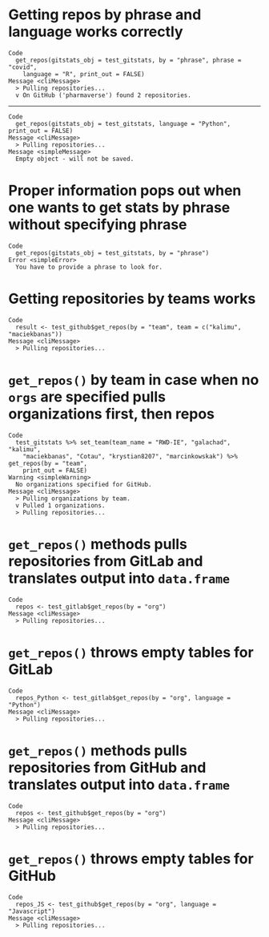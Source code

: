 # Getting repos by phrase and language works correctly

    Code
      get_repos(gitstats_obj = test_gitstats, by = "phrase", phrase = "covid",
        language = "R", print_out = FALSE)
    Message <cliMessage>
      > Pulling repositories...
      v On GitHub ('pharmaverse') found 2 repositories.

---

    Code
      get_repos(gitstats_obj = test_gitstats, language = "Python", print_out = FALSE)
    Message <cliMessage>
      > Pulling repositories...
    Message <simpleMessage>
      Empty object - will not be saved.

# Proper information pops out when one wants to get stats by phrase without specifying phrase

    Code
      get_repos(gitstats_obj = test_gitstats, by = "phrase")
    Error <simpleError>
      You have to provide a phrase to look for.

# Getting repositories by teams works

    Code
      result <- test_github$get_repos(by = "team", team = c("kalimu", "maciekbanas"))
    Message <cliMessage>
      > Pulling repositories...

# `get_repos()` by team in case when no `orgs` are specified pulls organizations first, then repos

    Code
      test_gitstats %>% set_team(team_name = "RWD-IE", "galachad", "kalimu",
        "maciekbanas", "Cotau", "krystian8207", "marcinkowskak") %>% get_repos(by = "team",
        print_out = FALSE)
    Warning <simpleWarning>
      No organizations specified for GitHub.
    Message <cliMessage>
      > Pulling organizations by team.
      v Pulled 1 organizations.
      > Pulling repositories...

# `get_repos()` methods pulls repositories from GitLab and translates output into `data.frame`

    Code
      repos <- test_gitlab$get_repos(by = "org")
    Message <cliMessage>
      > Pulling repositories...

# `get_repos()` throws empty tables for GitLab

    Code
      repos_Python <- test_gitlab$get_repos(by = "org", language = "Python")
    Message <cliMessage>
      > Pulling repositories...

# `get_repos()` methods pulls repositories from GitHub and translates output into `data.frame`

    Code
      repos <- test_github$get_repos(by = "org")
    Message <cliMessage>
      > Pulling repositories...

# `get_repos()` throws empty tables for GitHub

    Code
      repos_JS <- test_github$get_repos(by = "org", language = "Javascript")
    Message <cliMessage>
      > Pulling repositories...

